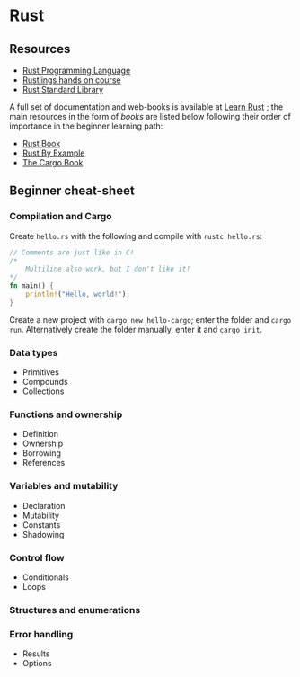 # Rust

## Resources

- [Rust Programming Language](https://www.rust-lang.org/)
- [Rustlings hands on course](https://github.com/rust-lang/rustlings/)
- [Rust Standard Library](https://doc.rust-lang.org/std/index.html)

A full set of documentation and web-books is available at [Learn Rust](https://www.rust-lang.org/learn) ; the main resources in the form of *books* are listed below following their order of importance in the beginner learning path:

- [Rust Book](https://doc.rust-lang.org/book/)
- [Rust By Example](https://doc.rust-lang.org/rust-by-example/)
- [The Cargo Book](https://doc.rust-lang.org/cargo/index.html)

## Beginner cheat-sheet

### Compilation and Cargo

Create `hello.rs` with the following and compile with `rustc hello.rs`:

```rust
// Comments are just like in C!
/*
	Multiline also work, but I don't like it!
*/
fn main() {
	println!("Hello, world!");
}
```

Create a new project with `cargo new hello-cargo`; enter the folder and `cargo run`. Alternatively create the folder manually, enter it and `cargo init`.

### Data types

- Primitives
- Compounds
- Collections

### Functions and ownership

- Definition
- Ownership
- Borrowing
- References

### Variables and mutability

- Declaration
- Mutability
- Constants
- Shadowing

### Control flow

- Conditionals
- Loops

### Structures and enumerations

### Error handling

- Results
- Options

